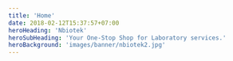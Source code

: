 ```yaml
---
title: 'Home'
date: 2018-02-12T15:37:57+07:00
heroHeading: 'Nbiotek'
heroSubHeading: 'Your One-Stop Shop for Laboratory services.'
heroBackground: 'images/banner/nbiotek2.jpg'
---
```

